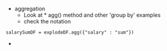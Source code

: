 * aggregation
    * Look at * agg() method and other 'group by' examples
    * check the notation
```
salarySumDF = explodeDF.agg({"salary" : "sum"})
```
* 
